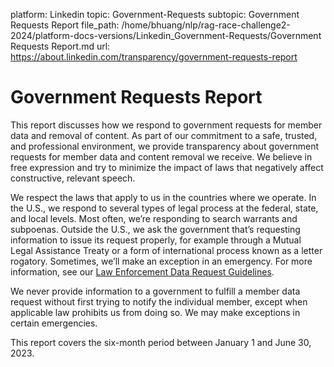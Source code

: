 platform: Linkedin
topic: Government-Requests
subtopic: Government Requests Report
file_path: /home/bhuang/nlp/rag-race-challenge2-2024/platform-docs-versions/Linkedin_Government-Requests/Government Requests Report.md
url: https://about.linkedin.com/transparency/government-requests-report

# Government Requests Report

  
This report discusses how we respond to government requests for member data and removal of content. As part of our commitment to a safe, trusted, and professional environment, we provide transparency about government requests for member data and content removal we receive. We believe in free expression and try to minimize the impact of laws that negatively affect constructive, relevant speech.

We respect the laws that apply to us in the countries where we operate. In the U.S., we respond to several types of legal process at the federal, state, and local levels. Most often, we’re responding to search warrants and subpoenas. Outside the U.S., we ask the government that’s requesting information to issue its request properly, for example through a Mutual Legal Assistance Treaty or a form of international process known as a letter rogatory. Sometimes, we’ll make an exception in an emergency. For more information, see our [Law Enforcement Data Request Guidelines](https://www.linkedin.com/help/linkedin/answer/16880/linkedin-law-enforcement-data-request-guidelines?lang=en).  
  
We never provide information to a government to fulfill a member data request without first trying to notify the individual member, except when applicable law prohibits us from doing so. We may make exceptions in certain emergencies.  
  
This report covers the six-month period between January 1 and June 30, 2023.